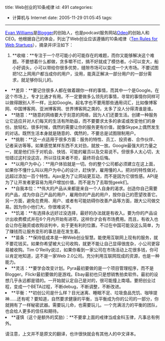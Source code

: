 title: Web创业的10条戒律
id: 491
categories:
  - 计算机与 Internet
date: 2005-11-29 01:05:45
tags:
---

<div id="msgcns!9697D6160EFEBC17!391" class="bvMsg"><div>
<div>

[<u><font color="#0000ff">Evan Williams</font></u>](http://www.blogger.com/profile/1)是[<u><font color="#0000ff">Blogger</font></u>](http://www.blogger.com/)的创始人，也是podcast服务网站[<u><font color="#0000ff">Odeo</font></u>](http://www.odeo.com/)的创始人和CEO。他根据自己的体会，列出了Web创业应该遵循的10条戒律（[<u><font color="#0000ff">Ten Rules for Web Startups</font></u>](http://evhead.com/2005/11/ten-rules-for-web-startups.asp)），摘录并评注如下：

1.  **收缩：**专注于一个尽可能小的可能存在的难题，而你又能够解决这个难题。不要想着什么都做，贪多嚼不烂，搞不好就成了模仿者。小可以变大，船小好调头，小可以带给你很多优势，缝隙市场可以变成一个大市场。不要试图把1亿上网用户都当成你的用户，没用，能真正解决一部分用户的一部分需求，就足够你玩儿的。

<li>**差异：**要记住很多人都在做着跟你一样的事情，而其中一个是Google。在这个市场上，专才比通才有用。不一定要做多么领先的事情，寻常的事情你同样可以做得跟别人不一样，比如Google。起名字也不要用那些通用词汇，比如像博客网、中国博客网、亚洲博客网、世界博客网之类的，太多了没人分得清谁是谁。

<li>**随意：**随意的网络要大于刻意的网络，因为人们还要生活。创建一种服务让它适应并对人们每天的生活有所助益，而不要要求太多的承诺或改变他们的身份。放轻松，很多时候，偶然的需要让你的服务更有价值，就像Skype上偶然发生的对话。既然生活本身就是随意的、偶然的，不要总是试图限制用户。

<li>**挑剔：**这一点适用于很多方面：服务的特性、员工、投资者、合作伙伴、记者采访等等。如果感觉某样东西不太对劲，就放一放。Google最强大的力量之一，就是他们乐于对机会、快钱、可能的雇员以及交易说不。但很多人太心切，太怕错过这村没这店，所以往往来者不拒，最终将会后悔。

<li>**以用户为中心：**用户体验就是一切。你的整个公司都必须建立在这上面，如果你不懂什么叫以用户为中心的设计，赶快学，雇用懂的人。把对的特性做对，远超过添加一百个特性。Ajax是为了让网站更互动，而不是因为它很性感。API是为了让开发者更容易为用户增加价值，而不是为了去取悦geek们。

<li>**自我本位：**伟大的产品从来都是来自一个人自身的渴求。创造你自己需要的产品，成为你自己产品的用户，雇用你的产品的用户，按你自己的愿望改善它。另一方面，避免在费用、用户、或者有可能妨碍你改善产品等方面，跟大公司做交易。因为你小他们大，你很难说不。

<li>**饥渴：**有选择永远好过没选择，最好的办法就是有收入。要为你的产品设计出收费模式并在6个月内开始有进项，这样你才会有市场费用。而且，有收入也会让你在融资或收购谈判中，处于更有利的位置。不过在中国可能没这么简单，为了赚钱而让服务变形的事总是在发生着。

<li>**苗条：**保持低成本是一种Web创业智慧。能使用互联网上现有的服务，就不要花钱买。如果你希望被大公司收购，就更不能让自己显得很庞杂，小公司更容易被收购。Tim O'Reilly说过，如果你看到一家公司在市场活动上花很多钱，你可以肯定地知道，这不是一家Web 2.0公司。充分利用互联网现成的资源，也是一种能力。

<li>**灵活：**要学会改变计划。Pyra最初要做的是一个项目管理程序，而不是Blogger。Flickr最初要做的是游戏。Ebay最初也只是想销售拍卖软件。最初的设想几乎永远都是错的。一开始就认定自己是对的，很可能撞上南墙。要把创业过程，变成一个BETA过程，不断debug，不断调整，不断改进。

<li>**平衡：**初创公司是什么样？目光迷离、睡眠不足、垃圾食品充饥、咖啡提神……还有呢？要知道，自然要求健康的平衡，当平衡成为你的公司的一部分，你就拥有了一样秘密武器。需要玩儿命，也需要玩儿。一个充满活力的平衡的团队，也会给人更多的信任和期待。

<li>**谨慎（这个是额外的奖励）：**不要拿上面的戒律当成金科玉律，凡事总有例外。

请注意，上文并不是原文的翻译，也许很快就会有其他人的中文译本。
</div></div></div>